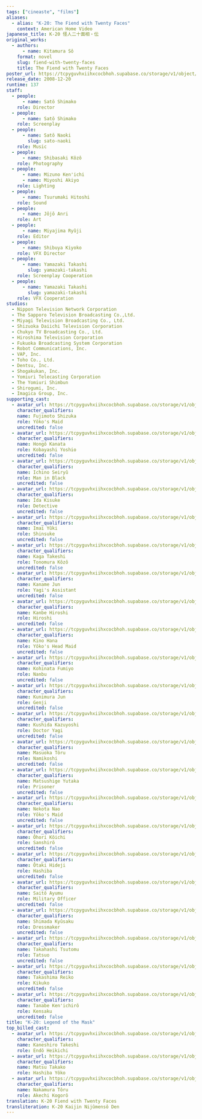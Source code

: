 ```yaml
---
tags: ["cineaste", "films"]
aliases:
  - alias: "K-20: The Fiend with Twenty Faces"
    context: American Home Video
japanese_title: K-20 怪人二十面相・伝
original_works:
  - authors:
      - name: Kitamura Sô
    format: novel
    slug: fiend-with-twenty-faces
    title: The Fiend with Twenty Faces
poster_url: https://tcpyguvhxiihxcocbhoh.supabase.co/storage/v1/object/public/godzilla-cineaste-public/content/films/k-20-legend-of-the-mask-2008/posters/k-20-2008.jpg
release_date: 2008-12-20
runtime: 137
staff:
  - people:
      - name: Satô Shimako
    role: Director
  - people:
      - name: Satô Shimako
    role: Screenplay
  - people:
      - name: Satô Naoki
        slug: sato-naoki
    role: Music
  - people:
      - name: Shibasaki Kôzô
    role: Photography
  - people:
      - name: Mizuno Ken'ichi
      - name: Miyoshi Akiyo
    role: Lighting
  - people:
      - name: Tsurumaki Hitoshi
    role: Sound
  - people:
      - name: Jôjô Anri
    role: Art
  - people:
      - name: Miyajima Ryûji
    role: Editor
  - people:
      - name: Shibuya Kiyoko
    role: VFX Director
  - people:
      - name: Yamazaki Takashi
        slug: yamazaki-takashi
    role: Screenplay Cooperation
  - people:
      - name: Yamazaki Takashi
        slug: yamazaki-takashi
    role: VFX Cooperation
studios:
  - Nippon Television Network Corporation
  - The Sapporo Television Broadcasting Co.,Ltd.
  - Miyagi Television Broadcasting Co., Ltd.
  - Shizuoka Daiichi Television Corporation
  - Chukyo TV Broadcasting Co., Ltd.
  - Hiroshima Television Corporation
  - Fukuoka Broadcasting System Corporation
  - Robot Communications, Inc.
  - VAP, Inc.
  - Toho Co., Ltd.
  - Dentsu, Inc.
  - Shogakukan, Inc.
  - Yomiuri Telecasting Corporation
  - The Yomiuri Shimbun
  - Shirogumi, Inc.
  - Imagica Group, Inc.
supporting_cast:
  - avatar_url: https://tcpyguvhxiihxcocbhoh.supabase.co/storage/v1/object/public/godzilla-cineaste-public/content/films/k-20-legend-of-the-mask-2008/cast-avatars/shizuka-fujimoto-0.jpg
    character_qualifiers:
    name: Fujimoto Shizuka
    role: Yôko's Maid
    uncredited: false
  - avatar_url: https://tcpyguvhxiihxcocbhoh.supabase.co/storage/v1/object/public/godzilla-cineaste-public/content/films/k-20-legend-of-the-mask-2008/cast-avatars/kanata-hongo-0.jpg
    character_qualifiers:
    name: Hongô Kanata
    role: Kobayashi Yoshio
    uncredited: false
  - avatar_url: https://tcpyguvhxiihxcocbhoh.supabase.co/storage/v1/object/public/godzilla-cineaste-public/content/films/k-20-legend-of-the-mask-2008/cast-avatars/seiryu-ichino-0.jpg
    character_qualifiers:
    name: Ichino Seiryû
    role: Man in Black
    uncredited: false
  - avatar_url: https://tcpyguvhxiihxcocbhoh.supabase.co/storage/v1/object/public/godzilla-cineaste-public/content/films/k-20-legend-of-the-mask-2008/cast-avatars/kisuke-iida-0.jpg
    character_qualifiers:
    name: Îda Kisuke
    role: Detective
    uncredited: false
  - avatar_url: https://tcpyguvhxiihxcocbhoh.supabase.co/storage/v1/object/public/godzilla-cineaste-public/content/films/k-20-legend-of-the-mask-2008/cast-avatars/yuki-imai-0.jpg
    character_qualifiers:
    name: Imai Yûki
    role: Shinsuke
    uncredited: false
  - avatar_url: https://tcpyguvhxiihxcocbhoh.supabase.co/storage/v1/object/public/godzilla-cineaste-public/content/films/k-20-legend-of-the-mask-2008/cast-avatars/takeshi-kaga-0.jpg
    character_qualifiers:
    name: Kaga Takeshi
    role: Tonomura Kôzô
    uncredited: false
  - avatar_url: https://tcpyguvhxiihxcocbhoh.supabase.co/storage/v1/object/public/godzilla-cineaste-public/content/films/k-20-legend-of-the-mask-2008/cast-avatars/jun-kaname-0.jpg
    character_qualifiers:
    name: Kaname Jun
    role: Yagi's Assistant
    uncredited: false
  - avatar_url: https://tcpyguvhxiihxcocbhoh.supabase.co/storage/v1/object/public/godzilla-cineaste-public/content/films/k-20-legend-of-the-mask-2008/cast-avatars/hiroshi-kanbe-0.jpg
    character_qualifiers:
    name: Kanbe Hiroshi
    role: Hiroshi
    uncredited: false
  - avatar_url: https://tcpyguvhxiihxcocbhoh.supabase.co/storage/v1/object/public/godzilla-cineaste-public/content/films/k-20-legend-of-the-mask-2008/cast-avatars/hana-kino-0.jpg
    character_qualifiers:
    name: Kino Hana
    role: Yôko's Head Maid
    uncredited: false
  - avatar_url: https://tcpyguvhxiihxcocbhoh.supabase.co/storage/v1/object/public/godzilla-cineaste-public/content/films/k-20-legend-of-the-mask-2008/cast-avatars/fumiyo-kohinata-0.jpg
    character_qualifiers:
    name: Kohinata Fumiyo
    role: Nanbu
    uncredited: false
  - avatar_url: https://tcpyguvhxiihxcocbhoh.supabase.co/storage/v1/object/public/godzilla-cineaste-public/content/films/k-20-legend-of-the-mask-2008/cast-avatars/jun-kunimura-0.jpg
    character_qualifiers:
    name: Kunimura Jun
    role: Genji
    uncredited: false
  - avatar_url: https://tcpyguvhxiihxcocbhoh.supabase.co/storage/v1/object/public/godzilla-cineaste-public/content/films/k-20-legend-of-the-mask-2008/cast-avatars/kazuyoshi-kushida-0.jpg
    character_qualifiers:
    name: Kushida Kazuyoshi
    role: Doctor Yagi
    uncredited: false
  - avatar_url: https://tcpyguvhxiihxcocbhoh.supabase.co/storage/v1/object/public/godzilla-cineaste-public/content/films/k-20-legend-of-the-mask-2008/cast-avatars/toru-masuoka-0.jpg
    character_qualifiers:
    name: Masuoka Tôru
    role: Namikoshi
    uncredited: false
  - avatar_url: https://tcpyguvhxiihxcocbhoh.supabase.co/storage/v1/object/public/godzilla-cineaste-public/content/films/k-20-legend-of-the-mask-2008/cast-avatars/yutaka-matsushige-0.jpg
    character_qualifiers:
    name: Matsushige Yutaka
    role: Prisoner
    uncredited: false
  - avatar_url: https://tcpyguvhxiihxcocbhoh.supabase.co/storage/v1/object/public/godzilla-cineaste-public/content/films/k-20-legend-of-the-mask-2008/cast-avatars/nao-nekota-0.jpg
    character_qualifiers:
    name: Nekota Nao
    role: Yôko's Maid
    uncredited: false
  - avatar_url: https://tcpyguvhxiihxcocbhoh.supabase.co/storage/v1/object/public/godzilla-cineaste-public/content/films/k-20-legend-of-the-mask-2008/cast-avatars/koichi-ohori-0.jpg
    character_qualifiers:
    name: Ôhori Kôichi
    role: Sanshirô
    uncredited: false
  - avatar_url: https://tcpyguvhxiihxcocbhoh.supabase.co/storage/v1/object/public/godzilla-cineaste-public/content/films/k-20-legend-of-the-mask-2008/cast-avatars/hideji-otaki-0.jpg
    character_qualifiers:
    name: Ôtaki Hideji
    role: Hashiba
    uncredited: false
  - avatar_url: https://tcpyguvhxiihxcocbhoh.supabase.co/storage/v1/object/public/godzilla-cineaste-public/content/films/k-20-legend-of-the-mask-2008/cast-avatars/ayumu-saito-0.jpg
    character_qualifiers:
    name: Saitô Ayumu
    role: Military Officer
    uncredited: false
  - avatar_url: https://tcpyguvhxiihxcocbhoh.supabase.co/storage/v1/object/public/godzilla-cineaste-public/content/films/k-20-legend-of-the-mask-2008/cast-avatars/kyusaku-shimada-0.jpg
    character_qualifiers:
    name: Shimada Kyûsaku
    role: Dressmaker
    uncredited: false
  - avatar_url: https://tcpyguvhxiihxcocbhoh.supabase.co/storage/v1/object/public/godzilla-cineaste-public/content/films/k-20-legend-of-the-mask-2008/cast-avatars/tsutomu-takahashi-0.jpg
    character_qualifiers:
    name: Takahashi Tsutomu
    role: Tatsuo
    uncredited: false
  - avatar_url: https://tcpyguvhxiihxcocbhoh.supabase.co/storage/v1/object/public/godzilla-cineaste-public/content/films/k-20-legend-of-the-mask-2008/cast-avatars/reiko-takashima-0.jpg
    character_qualifiers:
    name: Takashima Reiko
    role: Kikuko
    uncredited: false
  - avatar_url: https://tcpyguvhxiihxcocbhoh.supabase.co/storage/v1/object/public/godzilla-cineaste-public/content/films/k-20-legend-of-the-mask-2008/cast-avatars/kenichiro-tanabe-0.jpg
    character_qualifiers:
    name: Tanabe Ken'ichirô
    role: Kensaku
    uncredited: false
title: "K-20: Legend of the Mask"
top_billed_cast:
  - avatar_url: https://tcpyguvhxiihxcocbhoh.supabase.co/storage/v1/object/public/godzilla-cineaste-public/content/films/k-20-legend-of-the-mask-2008/cast-avatars/takeshi-kaneshiro-0.jpg
    character_qualifiers:
    name: Kaneshiro Takeshi
    role: Endô Heikichi
  - avatar_url: https://tcpyguvhxiihxcocbhoh.supabase.co/storage/v1/object/public/godzilla-cineaste-public/content/films/k-20-legend-of-the-mask-2008/cast-avatars/takako-matsu-0.jpg
    character_qualifiers:
    name: Matsu Takako
    role: Hashiba Yôko
  - avatar_url: https://tcpyguvhxiihxcocbhoh.supabase.co/storage/v1/object/public/godzilla-cineaste-public/content/films/k-20-legend-of-the-mask-2008/cast-avatars/toru-nakamura-0.jpg
    character_qualifiers:
    name: Nakamura Tôru
    role: Akechi Kogorô
translation: K-20 Fiend with Twenty Faces
transliteration: K-20 Kaijin Nijûmensô Den
---
```

